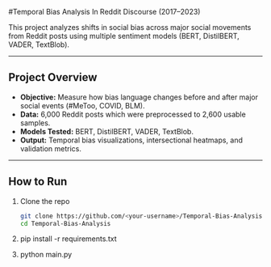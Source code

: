 
#Temporal Bias Analysis In Reddit Discourse (2017–2023)

This project analyzes shifts in social bias across major social movements from Reddit posts using multiple sentiment models (BERT, DistilBERT, VADER, TextBlob).

---

##  Project Overview
- **Objective:** Measure how bias language changes before and after major social events (#MeToo, COVID, BLM).
- **Data:** 6,000 Reddit posts which were preprocessed to 2,600 usable samples.
- **Models Tested:** BERT, DistilBERT, VADER, TextBlob.
- **Output:** Temporal bias visualizations, intersectional heatmaps, and validation metrics.

---

##  How to Run
1. Clone the repo  
   ```bash
   git clone https://github.com/<your-username>/Temporal-Bias-Analysis.git
   cd Temporal-Bias-Analysis

2. pip install -r requirements.txt

3. python main.py
